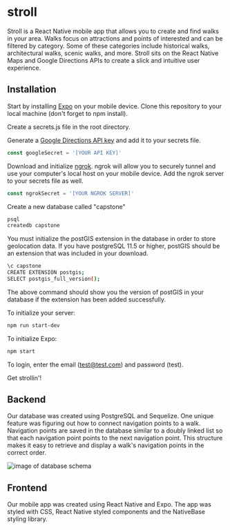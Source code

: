 # stroll
Stroll is a React Native mobile app that allows you to create and find walks in your area. Walks focus on attractions and points of interested and can be filtered by category. Some of these categories include historical walks, architectural walks, scenic walks, and more. Stroll sits on the React Native Maps and Google Directions APIs to create a slick and intuitive user experience. 

## Installation
Start by installing [Expo](https://expo.io/learn) on your mobile device. 
Clone this repository to your local machine (don't forget to npm install).

Create a secrets.js file in the root directory.

Generate a [Google Directions API key](https://developers.google.com/maps/documentation/directions/start) and add it to your secrets file. 
```javascript
const googleSecret = '[YOUR API KEY]'
```

Download and initialize [ngrok](https://ngrok.com/). ngrok will allow you to securely tunnel and use your computer's local host on your mobile device. Add the ngrok server to your secrets file as well. 
```javascript
const ngrokSecret = '[YOUR NGROK SERVER]'
```

Create a new database called "capstone"
```bash
psql
createdb capstone
```
You must initialize the postGIS extension in the database in order to store geolocation data. If you have postgreSQL 11.5 or higher, postGIS should be an extension that was included in your download.
```bash
\c capstone
CREATE EXTENSION postgis;
SELECT postgis_full_version();
```
The above command should show you the version of postGIS in your database if the extension has been added successfully.

To initialize your server:
```bash
npm run start-dev
```
To initialize Expo:
```bash
npm start
```

To login, enter the email (test@test.com) and password (test). 

Get strollin'!

## Backend
Our database was created using PostgreSQL and Sequelize. One unique feature was figuring out how to connect navigation points to a walk. Navigation points are saved in the database similar to a doubly linked list so that each navigation point points to the next navigation point. This structure makes it easy to retrieve and display a walk's navigation points in the correct order. 

![image of database schema](https://imgur.com/IkpkWP4)

## Frontend
Our mobile app was created using React Native and Expo. The app was styled with CSS, React Native styled components and the NativeBase styling library. 
